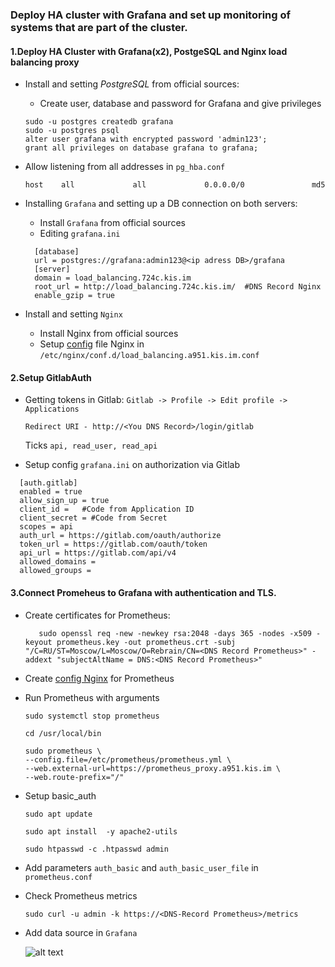 ### Deploy HA cluster with Grafana and set up monitoring of systems that are part of the cluster.
#### 1.Deploy HA Cluster with Grafana(x2), PostgeSQL and Nginx load balancing proxy
- Install and setting *PostgreSQL* from official sources:
  - Create user, database and password for Grafana and give privileges
  ```sudo -u postgres createuser grafana
  sudo -u postgres createdb grafana
  sudo -u postgres psql
  alter user grafana with encrypted password 'admin123';
  grant all privileges on database grafana to grafana;

- Allow listening from all addresses in `pg_hba.conf`

  `host    all             all             0.0.0.0/0               md5`
- Installing `Grafana` and setting up a DB connection on both servers:
  - Install `Grafana` from official sources
  - Editing `grafana.ini`
  ```
    [database]
    url = postgres://grafana:admin123@<ip adress DB>/grafana
    [server]
    domain = load_balancing.724c.kis.im
    root_url = http://load_balancing.724c.kis.im/  #DNS Record Nginx
    enable_gzip = true
  ```
- Install and setting `Nginx`
  - Install Nginx from official sources
  - Setup [config](https://github.com/vadim-davydchenko/grafana_final/blob/master/load_balancing.a952.kis.im.conf) file Nginx in `/etc/nginx/conf.d/load_balancing.a951.kis.im.conf`

#### 2.Setup GitlabAuth
- Getting tokens in Gitlab:
  `Gitlab -> Profile -> Edit profile -> Applications`
  
  `Redirect URI - http://<You DNS Record>/login/gitlab`
  
  Ticks `api, read_user, read_api`
- Setup config `grafana.ini` on authorization via Gitlab
```
  [auth.gitlab]
  enabled = true
  allow_sign_up = true
  client_id =   #Code from Application ID
  client_secret = #Code from Secret
  scopes = api
  auth_url = https://gitlab.com/oauth/authorize
  token_url = https://gitlab.com/oauth/token
  api_url = https://gitlab.com/api/v4
  allowed_domains =
  allowed_groups = 
```

#### 3.Connect Promeheus to Grafana with authentication and TLS.
- Create certificates for Prometheus:
  ```sudo mkdir -p /etc/prometheus-certs && cd /etc/prometheus-certs
     sudo openssl req -new -newkey rsa:2048 -days 365 -nodes -x509 -keyout prometheus.key -out prometheus.crt -subj "/C=RU/ST=Moscow/L=Moscow/O=Rebrain/CN=<DNS Record Prometheus>" -addext "subjectAltName = DNS:<DNS Record Prometheus>"
- Create [config Nginx](https://github.com/vadim-davydchenko/grafana_final/blob/master/prometheus.conf) for Prometheus
- Run Prometheus with arguments

  `sudo systemctl stop prometheus`
  
  `cd /usr/local/bin`
  ```
  sudo prometheus \
  --config.file=/etc/prometheus/prometheus.yml \
  --web.external-url=https://prometheus_proxy.a951.kis.im \
  --web.route-prefix="/"
  ```
- Setup basic_auth

  `sudo apt update`
  
  `sudo apt install  -y apache2-utils`
  
  `sudo htpasswd -c .htpasswd admin`
  
- Add parameters `auth_basic` and `auth_basic_user_file` in `prometheus.conf`
- Check Prometheus metrics
  
  `sudo curl -u admin -k https://<DNS-Record Prometheus>/metrics`
- Add data source in `Grafana`
  
  ![alt text](https://github.com/vadim-davydchenko/grafana_final/blob/master/Data%20Source%20Grafana.jpg)
  
